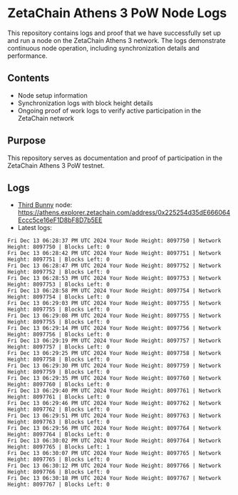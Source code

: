 # ZetaChain Athens 3 PoW Node Logs
This repository contains logs and proof that we have successfully set up and run a node on the ZetaChain Athens 3 network. The logs demonstrate continuous node operation, including synchronization details and performance.

## Contents
- Node setup information
- Synchronization logs with block height details
- Ongoing proof of work logs to verify active participation in the ZetaChain network

## Purpose
This repository serves as documentation and proof of participation in the ZetaChain Athens 3 PoW testnet.

## Logs

- [Third Bunny](https://thirdbunny.xyz/) node: https://athens.explorer.zetachain.com/address/0x225254d35dE666064Eccc5ce16eF1D8bF8D7b5EE
- Latest logs:
```
Fri Dec 13 06:28:37 PM UTC 2024 Your Node Height: 8097750 | Network Height: 8097750 | Blocks Left: 0
Fri Dec 13 06:28:42 PM UTC 2024 Your Node Height: 8097751 | Network Height: 8097751 | Blocks Left: 0
Fri Dec 13 06:28:47 PM UTC 2024 Your Node Height: 8097752 | Network Height: 8097752 | Blocks Left: 0
Fri Dec 13 06:28:53 PM UTC 2024 Your Node Height: 8097753 | Network Height: 8097753 | Blocks Left: 0
Fri Dec 13 06:28:58 PM UTC 2024 Your Node Height: 8097754 | Network Height: 8097754 | Blocks Left: 0
Fri Dec 13 06:29:03 PM UTC 2024 Your Node Height: 8097755 | Network Height: 8097755 | Blocks Left: 0
Fri Dec 13 06:29:08 PM UTC 2024 Your Node Height: 8097755 | Network Height: 8097755 | Blocks Left: 0
Fri Dec 13 06:29:14 PM UTC 2024 Your Node Height: 8097756 | Network Height: 8097756 | Blocks Left: 0
Fri Dec 13 06:29:19 PM UTC 2024 Your Node Height: 8097757 | Network Height: 8097757 | Blocks Left: 0
Fri Dec 13 06:29:25 PM UTC 2024 Your Node Height: 8097758 | Network Height: 8097758 | Blocks Left: 0
Fri Dec 13 06:29:30 PM UTC 2024 Your Node Height: 8097759 | Network Height: 8097759 | Blocks Left: 0
Fri Dec 13 06:29:35 PM UTC 2024 Your Node Height: 8097760 | Network Height: 8097760 | Blocks Left: 0
Fri Dec 13 06:29:40 PM UTC 2024 Your Node Height: 8097761 | Network Height: 8097761 | Blocks Left: 0
Fri Dec 13 06:29:46 PM UTC 2024 Your Node Height: 8097762 | Network Height: 8097762 | Blocks Left: 0
Fri Dec 13 06:29:51 PM UTC 2024 Your Node Height: 8097763 | Network Height: 8097763 | Blocks Left: 0
Fri Dec 13 06:29:56 PM UTC 2024 Your Node Height: 8097764 | Network Height: 8097764 | Blocks Left: 0
Fri Dec 13 06:30:02 PM UTC 2024 Your Node Height: 8097764 | Network Height: 8097765 | Blocks Left: 1
Fri Dec 13 06:30:07 PM UTC 2024 Your Node Height: 8097765 | Network Height: 8097765 | Blocks Left: 0
Fri Dec 13 06:30:12 PM UTC 2024 Your Node Height: 8097766 | Network Height: 8097766 | Blocks Left: 0
Fri Dec 13 06:30:18 PM UTC 2024 Your Node Height: 8097767 | Network Height: 8097767 | Blocks Left: 0
```
